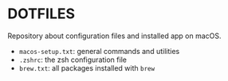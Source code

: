 # DOTFILES

Repository about configuration files and installed app on macOS.

- `macos-setup.txt`: general commands and utilities
- `.zshrc`: the zsh configuration file
- `brew.txt`: all packages installed with `brew`
